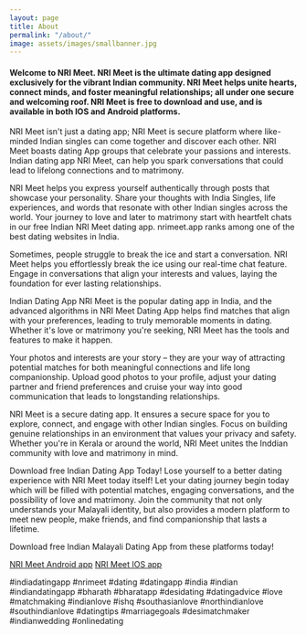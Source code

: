 ```yaml
---
layout: page
title: About
permalink: "/about/"
image: assets/images/smallbanner.jpg
---
```


#### Welcome to NRI Meet. NRI Meet is the ultimate dating app designed exclusively for the vibrant Indian community. NRI Meet helps unite hearts, connect minds, and foster meaningful relationships; all under one secure and welcoming roof. NRI Meet is free to download and use, and is available in both IOS and Android platforms.


NRI Meet isn't just a dating app; NRI Meet is secure platform where like-minded Indian singles can come together and discover each other. NRI Meet boasts dating App groups that celebrate your passions and interests. Indian dating app NRI Meet, can help you spark conversations that could lead to lifelong connections and to matrimony.

NRI Meet helps you express yourself authentically through posts that showcase your personality. Share your thoughts with India Singles, life experiences, and words that resonate with other Indian singles across the world. Your journey to love and later to matrimony start with heartfelt chats in our free Indian NRI Meet dating app. nrimeet.app ranks among one of the best dating websites in India.

Sometimes, people struggle to break the ice and start a conversation. NRI Meet helps you effortlessly break the ice using our real-time chat feature. Engage in conversations that align your interests and values, laying the foundation for ever lasting relationships.

Indian Dating App NRI Meet is the popular dating app in India, and the advanced algorithms in NRI Meet Dating App helps find matches that align with your preferences, leading to truly memorable moments in dating. Whether it's love or matrimony you're seeking, NRI Meet has the tools and features to make it happen.

Your photos and interests are your story – they are your way of attracting potential matches for both meaningful connections and life long companionship. Upload good photos to your profile, adjust your dating partner and friend preferences and cruise your way into good communication that leads to longstanding relationships.

NRI Meet is a secure dating app. It ensures a secure space for you to explore, connect, and engage with other Indian singles. Focus on building genuine relationships in an environment that values your privacy and safety. Whether you're in Kerala or around the world, NRI Meet unites the Inddian community with love and matrimony in mind.


Download free Indian Dating App Today! Lose yourself to a better dating experience with NRI Meet today itself! Let your dating journey begin today which will be filled with potential matches, engaging conversations, and the possibility of love and matrimony. Join the community that not only understands your Malayali identity, but also provides a modern platform to meet new people, make friends, and find companionship that lasts a lifetime.

Download free Indian Malayali Dating App from these platforms today!

[NRI Meet Android app](https://play.google.com/store/apps/details?id=com.koottali.app)
[NRI Meet IOS app](https://apps.apple.com/us/app/nri-meet-find-meet-marry-nris/id6448742453)

#indiadatingapp #nrimeet #dating #datingapp #india #indian #indiandatingapp #bharath #bharatapp #desidating #datingadvice #love #matchmaking #indianlove #ishq #southasianlove #northindianlove #southindianlove #datingtips #marriagegoals #desimatchmaker #indianwedding #onlinedating